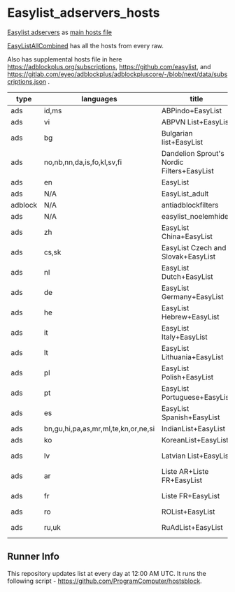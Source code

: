# Easylist_adservers_hosts
[Easylist adservers](https://github.com/easylist/easylist/blob/master/easylist/easylist_adservers.txt) as [main hosts file](https://github.com/ProgramComputer/Easylist_adservers_hosts/blob/main/hosts)

[EasyListAllCombined](https://github.com/ProgramComputer/Easylist_adservers_hosts/tree/main/EasyListAllCombined) has all the hosts from every raw.

Also has supplemental hosts file in here https://adblockplus.org/subscriptions, https://github.com/easylist, and https://gitlab.com/eyeo/adblockplus/adblockpluscore/-/blob/next/data/subscriptions.json .


| type | languages                           | title                                      | url                                                                                      | homepage                                                 |
| ---- | ----------------------------------- | ------------------------------------------ | ---------------------------------------------------------------------------------------- | -------------------------------------------------------- |
| ads  | id,ms                               | ABPindo+EasyList                           | https://easylist-downloads.adblockplus.org/abpindo+easylist.txt                          | http://abpindo.blogspot.com/                             |
| ads  | vi                                  | ABPVN List+EasyList                        | https://easylist-downloads.adblockplus.org/abpvn+easylist.txt                            | http://abpvn.com/                                        |
| ads  | bg                                  | Bulgarian list+EasyList                    | https://easylist-downloads.adblockplus.org/bulgarian_list+easylist.txt                   | https://stanev.org/abp/                                  |
| ads  | no,nb,nn,da,is,fo,kl,sv,fi          | Dandelion Sprout's Nordic Filters+EasyList | https://easylist-downloads.adblockplus.org/dandelion_sprouts_nordic_filters+easylist.txt | https://github.com/DandelionSprout/adfilt                |
| ads  | en                                  | EasyList                                   | https://easylist-downloads.adblockplus.org/easylist.txt                                  | https://easylist.to/   |
| ads  | N/A                                  | EasyList_adult                                   | https://easylist-downloads.adblockplus.org/easylist_noadult.txt                              | https://easylist.to/                                    |
| adblock  | N/A                                  | antiadblockfilters                                   | https://easylist-downloads.adblockplus.org/antiadblockfilters.txt                              | https://easylist.to/                                    |  
| ads  | N/A                                  | easylist_noelemhide                                 | https://easylist-downloads.adblockplus.org/easylist_noelemhide.txt                             | https://easylist.to/                                 |
| ads  | zh                                  | EasyList China+EasyList                    | https://easylist-downloads.adblockplus.org/easylistchina+easylist.txt                    | https://github.com/easylist/easylistchina                |
| ads  | cs,sk                               | EasyList Czech and Slovak+EasyList         | https://easylist-downloads.adblockplus.org/easylistczechslovak+easylist.txt              | https://adblock.sk/                                      |
| ads  | nl                                  | EasyList Dutch+EasyList                    | https://easylist-downloads.adblockplus.org/easylistdutch+easylist.txt                    | https://easylist.to/                                     |
| ads  | de                                  | EasyList Germany+EasyList                  | https://easylist-downloads.adblockplus.org/easylistgermany+easylist.txt                  | https://easylist.to/                                     |
| ads  | he                                  | EasyList Hebrew+EasyList                   | https://easylist-downloads.adblockplus.org/israellist+easylist.txt                       | https://github.com/easylist/EasyListHebrew               |
| ads  | it                                  | EasyList Italy+EasyList                    | https://easylist-downloads.adblockplus.org/easylistitaly+easylist.txt                    | https://easylist.to/                                     |
| ads  | lt                                  | EasyList Lithuania+EasyList                | https://easylist-downloads.adblockplus.org/easylistlithuania+easylist.txt                | https://github.com/EasyList-Lithuania/easylist_lithuania |
| ads  | pl                                  | EasyList Polish+EasyList                   | https://easylist-downloads.adblockplus.org/easylistpolish+easylist.txt                   | https://easylist.to/                                     |
| ads  | pt                                  | EasyList Portuguese+EasyList               | https://easylist-downloads.adblockplus.org/easylistportuguese+easylist.txt               | https://easylist.to/                                     |
| ads  | es                                  | EasyList Spanish+EasyList                  | https://easylist-downloads.adblockplus.org/easylistspanish+easylist.txt                  | https://easylist.to/                                     |
| ads  | bn,gu,hi,pa,as,mr,ml,te,kn,or,ne,si | IndianList+EasyList                        | https://easylist-downloads.adblockplus.org/indianlist+easylist.txt                       | https://easylist.to/                                     |
| ads  | ko                                  | KoreanList+EasyList                        | https://easylist-downloads.adblockplus.org/koreanlist+easylist.txt                       | https://easylist.to/                                     |
| ads  | lv                                  | Latvian List+EasyList                      | https://easylist-downloads.adblockplus.org/latvianlist+easylist.txt                      | https://notabug.org/latvian-list/adblock-latvian         |
| ads  | ar                                  | Liste AR+Liste FR+EasyList                 | https://easylist-downloads.adblockplus.org/liste_ar+liste_fr+easylist.txt                | https://forums.lanik.us/viewforum.php?f=98               |
| ads  | fr                                  | Liste FR+EasyList                          | https://easylist-downloads.adblockplus.org/liste_fr+easylist.txt                         | https://forums.lanik.us/viewforum.php?f=91               |
| ads  | ro                                  | ROList+EasyList                            | https://easylist-downloads.adblockplus.org/rolist+easylist.txt                           | https://zoso.ro/rolist/                                  |
| ads  | ru,uk                               | RuAdList+EasyList                          | https://easylist-downloads.adblockplus.org/ruadlist+easylist.txt                         | https://forums.lanik.us/viewforum.php?f=102              |

## Runner Info
This repository updates list at every day at 12:00 AM UTC. It runs the following script - https://github.com/ProgramComputer/hostsblock.
